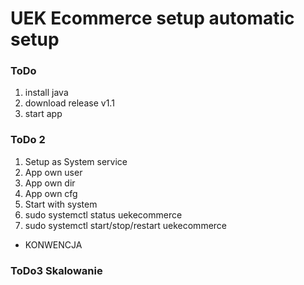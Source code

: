 # UEK Ecommerce setup automatic setup

### ToDo
1. install java
2. download release v1.1
3. start app

### ToDo 2 
1. Setup as System service
2. App own user
3. App own dir
4. App own cfg
5. Start with system
6. sudo systemctl status uekecommerce
7. sudo systemctl start/stop/restart uekecommerce

* KONWENCJA

### ToDo3 Skalowanie

